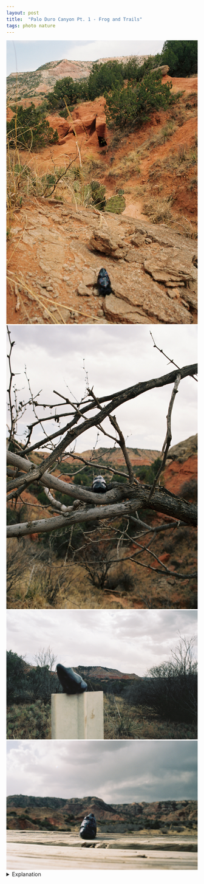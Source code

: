 ```yaml
---
layout: post
title:  "Palo Duro Canyon Pt. 1 - Frog and Trails"
tags: photo nature
---
```


<div class="grid two">
    <img src="/assets/images/palo-duro/2022-04-10-palo-duro-1.jpg" alt="Frog and Trails">
    <img src="/assets/images/palo-duro/2022-04-10-palo-duro-2.jpg" alt="Frog and Trails">
    <img src="/assets/images/palo-duro/2022-04-10-palo-duro-3.jpg" alt="Frog and Trails">
    <img src="/assets/images/palo-duro/2022-04-10-palo-duro-4.jpg" alt="Frog and Trails">
</div>

<details>
    <summary>Explanation</summary>

    As I'm writing this a couple weeks after these pictures were taken, I just started a new job. Before starting a new job, I like to take time to travel and see the world a bit. Being single, this is almost exclusively done on my own and I find myself deeply at peace with travelling alone nowadays.<br><br>
    
    For this trip I decided to go out towards Amarillo and see Palo Duro Canyon. You might ask yourself, why drive out 6+ hours to go see some canyon in the Texas Panhandle? For me personally there are a couple of reasons. The first and less personal reason is that Palo Duro Canyon, though a Texas State Park and not a National Park, is actually the second largest canyon in the United States, behind the Grand Canyon. The second reason is that 5 years ago, back in the summer/fall of 2017 I had made plans to see Palo Duro Canyon as part of a significantly longer trip. Unfortunately, it was rainy and I made the decision to skip it and return home instead.<br><br>

    Honestly I'm kind of glad I ended up coming now, which isn't to say that I wouldn't have enjoyed it 5 years ago. But I do think that I am a bit of a different person now and my head was in a very different place then than it is now. That said, should I come back, which I do think I plan on doing sometime in the future, I would make probably a few changes. First off, I'd probably try to skip the weekend. Amarillo, being in the Texas Panhandle is very much in the part of America that is deeply religious and as a result most things are closed or only open for very short hours on Sunday. This doesn't necessarily affect the park itself but did make things a bit awkward when I arrived and was deciding what I wanted to do. Another thing, which I always tell myself but never do, is probably to plan a bit more carefully. I tend to be a very impulsive and spontaneous traveller, with very little planned out. This works well when on your own, but also can be very troublesome if things don't pan out one way or another. I'd also probably give myself more time, there's quite a lot to see in and around the area, including Caprock Canyon State Park and Lake Meredith National Recreation Area.<br><br>

    Anyway, these pictures were taken on Sunday afternoon after visiting the visitor center. One thing I've liked doing recently, especially when travelling to state or national parks is to get a little trinket or stuffed animal. This serves a couple purposes. One, in regards to stuffed animals, I don't generally keep them. One of my close friends recently had a baby and it's kind of fun to get a stuffed animal and take pictures of it from "where it's from" before giving it away. Two, I find landscape images difficult and having something to put in the foreground allows me to take pictures with the landscape in the background. The reason why I find landscapes difficult is that it's hard for me to tell a distinct story, many of them blend into telling the same story, of nature and perhaps majesty. Using something in the foreground allows for different stories to be told. Three, I don't like pictures of me, so having a sort of avatar is my way of saying that I was there to some extent without having my picture taken. And four, I find that small objects allow more flexibility in positioning which can be important on narrow trails.<br><br>

    The first three pictures here were taken relatively close together, probably within 40 minutes of each other. They were taken close to the beginning of the Givens, Spicer, Lowry (GSL) trail. While labelled a "difficult" trail, it's honestly not too bad, while there is some minor roughness to the terrain, it's a generally well worn trail that doesn't have too much in the way of elevation difference. Honestly, the difficulty mainly comes from it being a relatively long trail at just over 3 miles one way. At the advice of the worker who rung me up at the visitor center for the small frog sculpture I picked up, I ended up doing the GSL trail which I then turned off to do the Little Fox Canyon Trail before looping into the end of the Lighthouse trail, taking that back.<br><br>

    The last picture was taken on the Little Fox Canyon Trail. There's a small hill you can walk to the top of about halfway down the loop that has a solitary bench on it which is where that picture is taken.<br><br>

    When I mentioned that I like having small trinkets, I think that the second and third pictures are the best examples of that. Being able to balance something between tree branches or on a trail post allows for these kinds of interesting set ups that don't impede deeply on the landscape behind them but instead call your attention, either forward to the frog in the branches or away to the background. I find these pictures interesting because to me they serve very different purposes, at least to me.<br><br>

    Unlike the pictures I took during SXSW, these pictures mainly use space and focus. The 1st and 3rd pictures call attention to the background by blurring the foreground. The 2nd and 4th do the opposite and call attention forward. As a result the 1st and 3rd feel more like landscapes, calling attention to the nature in the distance while acknowledging the existence of something in the foreground. On the other hand, the 2nd and 4th pictures feel more like portraits. Here is a frog and where it lives. It's quiet, there's solitude, but the focus is that something lives there in that quiet and solitude.<br><br>
    
    To me the 4th picture in particular also calls back to many other images. It brings up memories of quiet sandy beaches and sunsets, a lone figure lying on the beach, even with neither beaches nor a sunset. When I talk about evocation, I tend to think of other pictures I've seen or collections of images with a similar intent. Even without a person present, this frog sitting peacefully on a bench is every laid back peaceful traveller, trying to escape the bustle of the city or the restlessness of the mind.<br><br>

    While the day was quite cloudy during my hiking, I tried to be quite particular in how I took these pictures. Pretty much all the pictures I took were with quite a narrow aperture, I believe the widest open was maybe f8 though I believe most were f16 or f22. As a result, the images are mostly clear throughout the entire image. I wasn't really too fussed with the shutter speed and I think most of these were around 1/30 or so. Ultimately the necessity for me was to have a generally sharp image throughout. Having some level of bluriness allows focus to matter, but too much here would obliterate the foreground or background which doesn't help these images at all. That said, it's not like I could have shot at f2.8, the widest open for the lens I was using, as even though it was cloudy, it was too bright to take pictures wide open.<br><br>
    
    One thing to note here is that this is a different lens than I was using for SXSW. I managed to get a Minolta 28mm f2.8 lens and also another Vivitar 28mm f2.8 which I was keen to try out. All of these pictures taken on the Portra 160 film were taken with the Minolta 28mm. Interestingly though, because of how these pictures turned out I would say that only the 1st and 3rd pictures really take advantage of the distance stretching effect that wide angle lenses bring.<br><br>

    This post has already gotten quite long and I think I'm done talking about the pictures now. But before ending off, I just kind of want to express my attitudes toward solo travel. To me, travelling on my own is both an expression of my personal freedom and independence. But it's also a way for me to communicate and understand the rest of the world and people in it. As much as I want to express my memories to others in the form of photography, I realize that it's a simple thing to say and at times a profoundly difficult thing to do. I find it hard to express the people I meet through photography.<br><br>

    For example, at the end point of the Little Fox Canyon Trail before it turns back around, I met a couple who had sat down for a rest. I talked with them for a couple minutes and learned that the man was from Ann Arbor and went to school in Austin. He also went back to Ann Arbor recently for his step dad's funeral. How do you express that in a picture? Ultimately no single picture can tell that story.<br><br>

    Or as a different example, after I had peeled off the GSL trail to see the end of the Lighthouse trail, I met another solo hiker, Katie. She was from Amarillo and was going back to school. We bonded over a shared hatred of litterers, especially those who litter in our State parks. She was kind enough to drive me back to the GSL trailhead after we finished walking back to the beginning of the Lighthouse trail. At this point, I regret not taking her contact details when she offered them and I also regret not taking her picture. But I also find myself wondering, how do I tell that story in a picture? Honestly, I think the right answer is that I can't but that I should still try to take those pictures.<br><br>
    
    One downside of film is that it's very restrictive. You only have so many pictures you can take per roll. You can't free up space on an SD card. You can only guess what something will look like. For my camera at least there isn't a live viewfinder. Changing your aperture does nothing in relation to what your image will end up looking like even though aperture can have a profound impact on an image. The film you use can and likely will drastically affect the colors and grain of your images. All that lines up to making me feel a bit hesitant to take pictures. At times, that works to my benefit. It slows my thinking, it makes me refrain from taking too many of the same picture. But it also makes it so that I don't take pictures that may be worth taking, not necessarily as "good" images, ones that can tell others stories, but instead pictures purely for me and my memories alone. I think in the future if I travel alongside someone for any extended period of time, I'll try and ask if I can take their picture. I think it's important for me to remember those things, if only for myself.
</details>

<!-- Portra 160 cloudy day, generally narrow aperture (f8-22) -->
<!-- Frog as an avatar, a replacement for me. Explanation of trails I took, GSL, Little Fox, Lighthouse -->
<!-- Katie from Amarillo, "Bohemian phase", back to school, writer, short story about how people suck, bonding over hating people who litter, Lighthouse trail -->
<!-- Couple, man from Ann Arbor, went to school in Austin, went back to Ann Arbor recently for his step dad's funeral, Little Fox Trail -->
